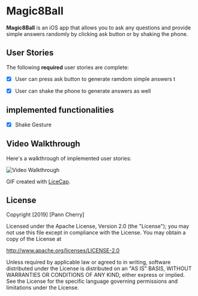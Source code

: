 # Magic8Ball

**Magic8Ball** is an iOS app that allows you to ask any questions and provide simple answers randomly by clicking ask button or by shaking the phone.


## User Stories

The following **required** user stories are complete:

- [x] User can press ask button to generate ramdom simple answers t
- [x] User can shake the phone to generate answers as well


## implemented functionalities
- [x] Shake Gesture


## Video Walkthrough

Here's a walkthrough of implemented user stories:

<img src='https://i.imgur.com/LHl6XsH.gif' title='Video Walkthrough' width='' alt='Video Walkthrough' />

GIF created with [LiceCap](http://www.cockos.com/licecap/).



## License

Copyright [2019] [Pann Cherry]

Licensed under the Apache License, Version 2.0 (the "License");
you may not use this file except in compliance with the License.
You may obtain a copy of the License at

http://www.apache.org/licenses/LICENSE-2.0

Unless required by applicable law or agreed to in writing, software
distributed under the License is distributed on an "AS IS" BASIS,
WITHOUT WARRANTIES OR CONDITIONS OF ANY KIND, either express or implied.
See the License for the specific language governing permissions and
limitations under the License.


